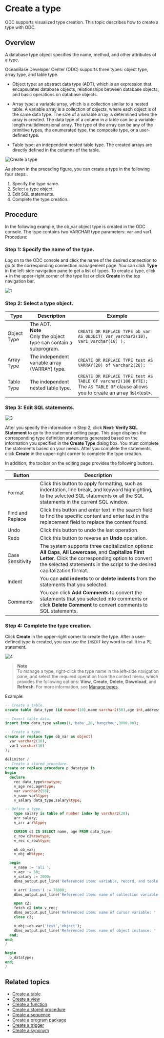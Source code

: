# Create a type

ODC supports visualized type creation. This topic describes how to create a type with ODC.

## Overview

A database type object specifies the name, method, and other attributes of a type.

OceanBase Developer Center (ODC) supports three types: object type, array type, and table type.

* Object type: an abstract data type (ADT), which is an expression that encapsulates database objects, relationships between database objects, and basic operations on database objects.



* Array type: a variable array, which is a collection similar to a nested table. A variable array is a collection of objects, where each object is of the same data type. The size of a variable array is determined when the array is created. The data type of a column in a table can be a variable-length multidimensional array. The type of the array can be any of the primitive types, the enumerated type, the composite type, or a user-defined type.



* Table type: an independent nested table type. The created arrays are directly defined in the columns of the table.


![Create a type](https://obbusiness-private.oss-cn-shanghai.aliyuncs.com/doc/img/odc/333/%E7%B1%BB%E5%9E%8B-%E6%96%B0%E5%BB%BA%E7%B1%BB%E5%9E%8B-EN.png)


As shown in the preceding figure, you can create a type in the following four steps:.

1. Specify the type name.
2. Select a type object.
3. Edit SQL statements.
4. Complete the type creation.

## Procedure

In the following example, the ob_var object type is created in the ODC console. The type contains two VARCHAR type parameters: var and var1. Procedure:

### Step 1: Specify the name of the type.

Log on to the ODC console and click the name of the desired connection to go to the corresponding connection management page. You can click **Type** in the left-side navigation pane to get a list of types. To create a type, click **+** in the upper-right corner of the type list or click **Create** in the top navigation bar.

![1](https://obbusiness-private.oss-cn-shanghai.aliyuncs.com/doc/img/odc/333/%E7%B1%BB%E5%9E%8B-%E6%96%B0%E5%BB%BA%E7%B1%BB%E5%9E%8B-%E6%AD%A5%E9%AA%A41-EN.png)

### Step 2: Select a type object.



| Type | Description | Example |
|------|-------------------------------------------------------------------|---------------------------------------------------------------------------------------------------------------------------------------|
| Object Type | The ADT.<br>  **Note** <br>Only the object type can contain a subprogram.  | ``` CREATE OR REPLACE TYPE ob_var AS OBJECT( var varchar2(10), var1 varchar(10) ); ``` |
| Array Type | The independent variable array (VARRAY) type.  | ``` CREATE OR REPLACE TYPE test AS VARRAY(20) of varchar2(20); ``` |
| Table Type | The independent nested table type.  | ```CREATE OR REPLACE TYPE test AS TABLE OF varchar2(100 BYTE);``` The `AS TABLE OF` clause allows you to create an array list\<test\>.  |



### Step 3: Edit SQL statements.

![3](https://obbusiness-private.oss-cn-shanghai.aliyuncs.com/doc/img/odc/333/%E7%B1%BB%E5%9E%8B-%E6%96%B0%E5%BB%BA%E7%B1%BB%E5%9E%8B-%E6%AD%A5%E9%AA%A43-EN.png)

After you specify the information in Step 2, click **Next: Verify SQL Statement** to go to the statement editing page. This page displays the corresponding type definition statements generated based on the information you specified in the **Create Type** dialog box. You must complete the statements based on your needs. After you complete the statements, click **Create** in the upper-right corner to complete the type creation.

In addition, the toolbar on the editing page provides the following buttons.


| Button | Description |
|-------|----------------------------------------------------------------|
| Format | Click this button to apply formatting, such as indentation, line break, and keyword highlighting, to the selected SQL statements or all the SQL statements in the current SQL window.  |
| Find and Replace | Click this button and enter text in the search field to find the specific content and enter text in the replacement field to replace the content found.  |
| Undo | Click this button to undo the last operation.  |
| Redo | Click this button to reverse an **Undo** operation.  |
| Case Sensitivity | The system supports three capitalization options: **All Caps**, **All Lowercase**, and **Capitalize First Letter**. Click the corresponding option to convert the selected statements in the script to the desired capitalization format.  |
| Indent | You can **add indents** to or **delete indents** from the statements that you selected.  |
| Comments | You can click **Add Comments** to convert the statements that you selected into comments or click **Delete Comment** to convert comments to SQL statements.  |



### Step 4: Complete the type creation.

Click **Create** in the upper-right corner to create the type. After a user-defined type is created, you can use the `INSERT` key word to call it in a PL statement.

![4](https://obbusiness-private.oss-cn-shanghai.aliyuncs.com/doc/img/odc/333/%E7%B1%BB%E5%9E%8B-%E6%96%B0%E5%BB%BA%E7%B1%BB%E5%9E%8B-%E6%AD%A5%E9%AA%A44-EN.png)

> **Note**  
> To manage a type, right-click the type name in the left-side navigation pane, and select the required operation from the context menu, which provides the following options: **View**, **Create**, **Delete**, **Download**, and **Refresh**.
> For more information, see [Manage types](../8.web-odc-type-objects/3.web-odc-manage-type.md).

Example:

```sql
-- Create a table.
create table data_type (id number(10),name varchar2(50),age int,address varchar2(50),salary float);

-- Insert table data.
insert into data_type values(1,'baba',20,'hangzhou',3000.00);

-- Create a type.
create or replace type ob_var as object(
  var varchar2(10),
  var1 varchar(10)
);

delimiter /
-- Create a stored procedure.
create or replace procedure p_datatype is
begin
  declare
    rec data_type%rowtype;
    v_age rec.age%type;
    var varchar2(50);
    v_name var%type;
    v_salary data_type.salary%type;

-- Define a type.
    type salary is table of number index by varchar2(20);
    arr salary;
    v_arr arr%type;

    CURSOR c2 IS SELECT name, age FROM data_type;
    c_row c2%rowtype;
    v_rec c_row%type;

    ob ob_var;
    v_obj ob%type;

  begin
    v_name := 'ali ';
    v_age := 30;
    v_salary := 2000;
    dbms_output.put_line('Referenced item: variable, record, and table column name: ' || v_name  || ' * ' || v_age || ' * ' || v_salary);

    v_arr('James') := 78000;
    dbms_output.put_line('Referenced item: name of collection variable ' || v_arr.FIRST);

    open c2;
    fetch c2 into v_rec;
    dbms_output.put_line('Referenced item: name of cursor variable: ' || v_rec.name || ' * ' || v_rec.age);
    close c2;

    v_obj:=ob_var('test','object');
    dbms_output.put_line('Referenced item: name of object instance: ' || v_obj.var || ' * ' || v_obj.var1);
  end;
end;
/

begin
  p_datatype;
end;
/
```

## Related topics

* [Create a table](../1.web-odc-table-objects/2.web-odc-create-a-table.md)
* [Create a view](../2.web-odc-view-objects/2.web-odc-create-a-view.md)
* [Create a function](../3.web-odc-function-objects/2.web-odc-create-a-function.md)
* [Create a stored procedure](../4.web-odc-stored-procedure-objects/2.web-odc-create-a-stored-procedure.md)
* [Create a sequence](../5.web-odc-sequence-objects/2.web-odc-create-a-sequence.md)
* [Create a program package](../6.web-odc-package-objects/2.web-odc-create-a-program-package.md)
* [Create a trigger](../7.web-odc-trigger-objects/2.web-odc-create-a-trigger.md)
* [Create a synonym](../9.web-odc-synonym-objects/2.web-odc-create-a-synonym.md)
